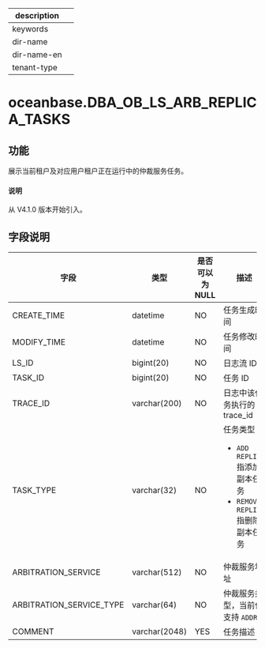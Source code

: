 |description||
|---|---|
|keywords||
|dir-name||
|dir-name-en||
|tenant-type||

# oceanbase.DBA_OB_LS_ARB_REPLICA_TASKS

## 功能

展示当前租户及对应用户租户正在运行中的仲裁服务任务。

<main id="notice" type='explain'>
  <h4>说明</h4>
  <p>从 V4.1.0 版本开始引入。</p>
</main>

## 字段说明

| 字段 | 类型 | 是否可以为 NULL | 描述 |
| --- | --- | --- | --- |
| CREATE_TIME | datetime | NO | 任务生成时间 |
| MODIFY_TIME | datetime | NO | 任务修改时间 |
| LS_ID | bigint(20) | NO | 日志流 ID |
| TASK_ID | bigint(20) | NO | 任务 ID |
| TRACE_ID | varchar(200) | NO | 日志中该任务执行的 trace_id |
| TASK_TYPE | varchar(32) | NO | 任务类型：<ul><li> `ADD REPLICA` 指添加副本任务  </li><li> `REMOVE REPLICA` 指删除副本任务</li></ul>|
| ARBITRATION_SERVICE | varchar(512) | NO | 仲裁服务地址 |
| ARBITRATION_SERVICE_TYPE | varchar(64) | NO | 仲裁服务类型，当前仅支持 `ADDR` |
| COMMENT | varchar(2048) | YES | 任务描述 |
